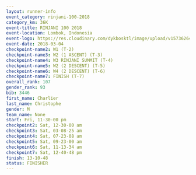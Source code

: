 ```yaml
---
layout: runner-info 
event_category: rinjani-100-2018 
category_km: 36K 
event-title: RINJANI 100 2018 
event-location: Lombok, Indonesia 
event-logo: https://res.cloudinary.com/dykbosktl/image/upload/v1573626435/Logo/Rinjani_eoufbh.png 
event-date: 2018-03-04 
checkpoint-name2: W1 (T-2) 
checkpoint-name3: W2 (1 ASCENT) (T-3) 
checkpoint-name4: W3 RINJANI SUMMIT (T-4) 
checkpoint-name5: W2 (2 DESCENT) (T-5) 
checkpoint-name6: W4 (2 DESCENT) (T-6) 
checkpoint-name7: FINISH (T-7) 
overall_rank: 107
gender_rank: 93
bib: 3446
first_name: Charlier
last_name: Christophe
gender: M
team_name: None
start: Fri, 11-30-00 pm
checkpoint2: Sat, 12-30-00 am
checkpoint3: Sat, 03-08-25 am
checkpoint4: Sat, 07-23-08 am
checkpoint5: Sat, 09-23-00 am
checkpoint6: Sat, 11-13-34 am
checkpoint7: Sat, 12-40-48 pm
finish: 13-10-48
status: FINISHER
---
```

